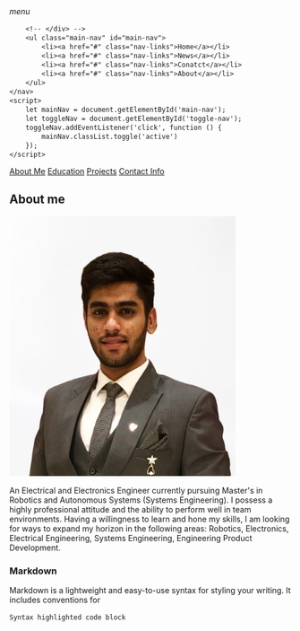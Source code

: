 <html>

<head>
    <meta charset="UTF-8">
    <meta name="viewport" content="width=device-width, initial-scale=1.0">
    <title></title>
    <link rel="stylesheet" href="style.css">
</head>

<body>
    <nav class="navbar">
        <span class="toggle-nav" id="toggle-nav">
            <i class="material-icons">menu</i>
        </span>
        <!-- <div class=""> -->
      
        <!-- </div> -->
        <ul class="main-nav" id="main-nav">
            <li><a href="#" class="nav-links">Home</a></li>
            <li><a href="#" class="nav-links">News</a></li>
            <li><a href="#" class="nav-links">Conatct</a></li>
            <li><a href="#" class="nav-links">About</a></li>
        </ul>
    </nav>
    <script>
        let mainNav = document.getElementById('main-nav');
        let toggleNav = document.getElementById('toggle-nav');
        toggleNav.addEventListener('click', function () {
            mainNav.classList.toggle('active')
        });
    </script>
</body>

</html>


[About Me](/index.md) 
[Education](/edu.md)
[Projects](/projects.md)
[Contact Info](/contact.md)

## About me

![alt text](https://github.com/manan-luthra/manan-luthra.github.io/blob/3bb2181436992a7c988c170d21fc5e829c625b50/IMG-2663-removebg-preview.JPG)

An Electrical and Electronics Engineer currently pursuing Master's in Robotics and Autonomous Systems (Systems Engineering). I possess a highly professional attitude and the ability to perform well in team environments. Having a willingness to learn and hone my skills, I am looking for ways to expand my horizon in the following areas: Robotics, Electronics, Electrical Engineering, Systems Engineering, Engineering Product Development.

### Markdown

Markdown is a lightweight and easy-to-use syntax for styling your writing. It includes conventions for

```markdown
Syntax highlighted code block

```


